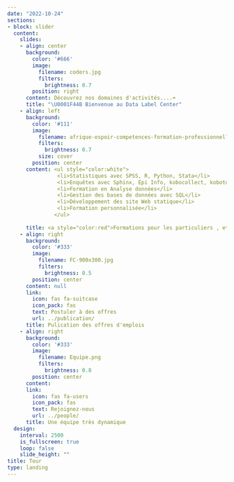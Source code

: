 ```yaml
---
date: "2022-10-24"
sections:
- block: slider
  content:
    slides:
    - align: center
      background:
        color: '#666'
        image:
          filename: coders.jpg
          filters:
            brightness: 0.7
        position: right
      content: Découvrez nos domaines d'activités....➡️
      title: "\U0001F44B Bienvenue au Data Label Center" 
    - align: left
      background:
        color: '#111'
        image:
          filename: afrique-espoir-competences-formation-professionnelle-maroc.jpg
          filters:
            brightness: 0.7
          size: cover
        position: center
      content: <ul style="color:white">
                <li>Statistiques avec SPSS, R, Python, Stata</li>
                <li>Enquêtes avec Sphinx, Epi Info, kobocollect, kobotoolbox, SurveyMonkey</li>
                <li>Formation en Analyse données</li>
                <li>Gestion des bases de données avec SQL</li>
                <li>Développement des site Web statique</li>
                <li>Formation personnalisée</li>
               </ul>
            
      title: <a style="color:red">Formations pour les particuliers , etudiants, salariés 👨‍🎓</a>
    - align: right
      background:
        color: '#333'
        image:
          filename: FC-900x300.jpg
          filters:
            brightness: 0.5
        position: center
      content: null
      link:
        icon: fas fa-suitcase
        icon_pack: fas
        text: Postuler à des offres
        url: ../publication/
      title: Pulication des offres d'emplois
    - align: right
      background:
        color: '#333'
        image:
          filename: Equipe.png
          filters:
            brightness: 0.8
        position: center
      content: 
      link:
        icon: fas fa-users
        icon_pack: fas
        text: Rejoignez-nous
        url: ../people/
      title: Une équipe très dynamique
  design:
    interval: 2500
    is_fullscreen: true
    loop: false
    slide_height: ""
title: Tour
type: landing
---
```

